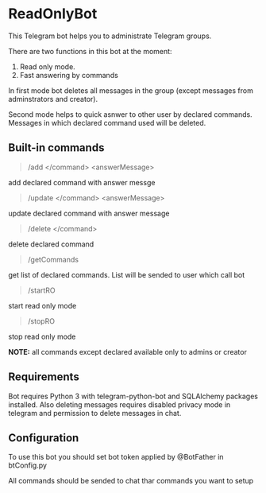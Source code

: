 ReadOnlyBot
===========

This Telegram bot helps you to administrate Telegram groups.

There are two functions in this bot at the moment:

1. Read only mode.
2. Fast answering by commands

In first mode bot deletes all messages in the group (except messages from adminstrators and creator).

Second mode helps to quick asnwer to other user by declared commands. Messages in which declared command used will be deleted.


Built-in commands
--

> /add \</command> \<answerMessage>

add declared command with answer messge

> /update \</command> \<answerMessage>

update declared command with answer message

> /delete \</command>

delete declared command

>/getCommands

get list of declared commands. List will be sended to user which call bot

>/startRO

start read only mode

>/stopRO

stop read only mode

**NOTE:** all commands except declared available only to admins or creator

Requirements
--

Bot requires Python 3 with telegram-python-bot and SQLAlchemy packages installed. Also deleting messages requires disabled privacy mode in telegram and permission to delete messages in chat.

Configuration
--

To use this bot you should set bot token applied by @BotFather in btConfig.py

All commands should be sended to chat thar commands you want to setup
